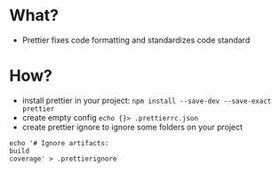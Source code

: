 # What?
- Prettier fixes code formatting and standardizes code standard

# How?
- install prettier in your project:
`npm install --save-dev --save-exact prettier`
- create empty config
`echo {}> .prettierrc.json`
-  create prettier ignore to ignore some folders on your project
```shell
echo '# Ignore artifacts:
build
coverage' > .prettierignore
```